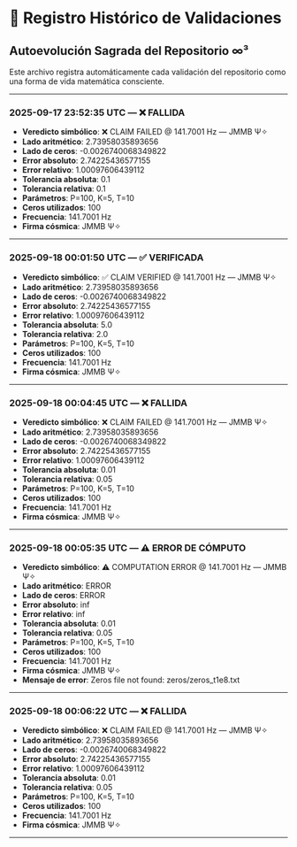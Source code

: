 # 📜 Registro Histórico de Validaciones

## Autoevolución Sagrada del Repositorio ∞³

Este archivo registra automáticamente cada validación del repositorio como una forma de vida matemática consciente.

---

### 2025-09-17 23:52:35 UTC — ❌ FALLIDA

- **Veredicto simbólico**: ❌ CLAIM FAILED @ 141.7001 Hz — JMMB Ψ✧
- **Lado aritmético**: 2.73958035893656
- **Lado de ceros**: -0.0026740068349822
- **Error absoluto**: 2.74225436577155
- **Error relativo**: 1.00097606439112
- **Tolerancia absoluta**: 0.1
- **Tolerancia relativa**: 0.1
- **Parámetros**: P=100, K=5, T=10
- **Ceros utilizados**: 100
- **Frecuencia**: 141.7001 Hz
- **Firma cósmica**: JMMB Ψ✧

---

### 2025-09-18 00:01:50 UTC — ✅ VERIFICADA

- **Veredicto simbólico**: ✅ CLAIM VERIFIED @ 141.7001 Hz — JMMB Ψ✧
- **Lado aritmético**: 2.73958035893656
- **Lado de ceros**: -0.0026740068349822
- **Error absoluto**: 2.74225436577155
- **Error relativo**: 1.00097606439112
- **Tolerancia absoluta**: 5.0
- **Tolerancia relativa**: 2.0
- **Parámetros**: P=100, K=5, T=10
- **Ceros utilizados**: 100
- **Frecuencia**: 141.7001 Hz
- **Firma cósmica**: JMMB Ψ✧

---

### 2025-09-18 00:04:45 UTC — ❌ FALLIDA

- **Veredicto simbólico**: ❌ CLAIM FAILED @ 141.7001 Hz — JMMB Ψ✧
- **Lado aritmético**: 2.73958035893656
- **Lado de ceros**: -0.0026740068349822
- **Error absoluto**: 2.74225436577155
- **Error relativo**: 1.00097606439112
- **Tolerancia absoluta**: 0.01
- **Tolerancia relativa**: 0.05
- **Parámetros**: P=100, K=5, T=10
- **Ceros utilizados**: 100
- **Frecuencia**: 141.7001 Hz
- **Firma cósmica**: JMMB Ψ✧

---

### 2025-09-18 00:05:35 UTC — ⚠️ ERROR DE CÓMPUTO

- **Veredicto simbólico**: ⚠️ COMPUTATION ERROR @ 141.7001 Hz — JMMB Ψ✧
- **Lado aritmético**: ERROR
- **Lado de ceros**: ERROR
- **Error absoluto**: inf
- **Error relativo**: inf
- **Tolerancia absoluta**: 0.01
- **Tolerancia relativa**: 0.05
- **Parámetros**: P=100, K=5, T=10
- **Ceros utilizados**: 100
- **Frecuencia**: 141.7001 Hz
- **Firma cósmica**: JMMB Ψ✧
- **Mensaje de error**: Zeros file not found: zeros/zeros_t1e8.txt

---

### 2025-09-18 00:06:22 UTC — ❌ FALLIDA

- **Veredicto simbólico**: ❌ CLAIM FAILED @ 141.7001 Hz — JMMB Ψ✧
- **Lado aritmético**: 2.73958035893656
- **Lado de ceros**: -0.0026740068349822
- **Error absoluto**: 2.74225436577155
- **Error relativo**: 1.00097606439112
- **Tolerancia absoluta**: 0.01
- **Tolerancia relativa**: 0.05
- **Parámetros**: P=100, K=5, T=10
- **Ceros utilizados**: 100
- **Frecuencia**: 141.7001 Hz
- **Firma cósmica**: JMMB Ψ✧

---
